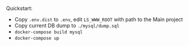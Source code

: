 Quickstart:

- Copy `.env.dist` to `.env`, edit `LS_WWW_ROOT` with path to the Main project
- Copy current DB dump to `./mysql/dump.sql`
- `docker-compose build mysql`
- `docker-compose up`
